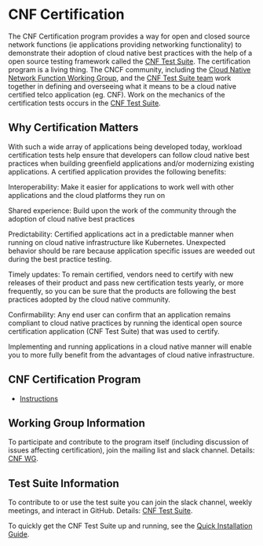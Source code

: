 # CNF Certification

The CNF Certification program provides a way for open and closed source network functions (ie applications providing networking functionality) to demonstrate their adoption of cloud native best practices with the help of a open source testing framework called the [CNF Test Suite](https://github.com/cncf/cnf-testsuite). The certification program is a living thing. The CNCF community, including the [Cloud Native Network Function Working Group](https://github.com/cncf/cnf-wg/blob/main/README.md), and the [CNF Test Suite team](https://github.com/cncf/cnf-testsuite) work together in defining and overseeing what it means to be a cloud native certified telco application (eg. CNF). Work on the mechanics of the certification tests occurs in the [CNF Test Suite](https://github.com/cncf/cnf-testsuite).

## Why Certification Matters

With such a wide array of applications being developed today, workload certification tests help ensure that developers can follow cloud native best practices when building greenfield applications and/or modernizing existing applications. A certified application provides the following benefits:

Interoperability: Make it easier for applications to work well with other applications and the cloud platforms they run on

Shared experience: Build upon the work of the community through the adoption of cloud native best practices

Predictability: Certified applications act in a predictable manner when running on cloud native infrastructure like Kubernetes. Unexpected behavior should be rare because application specific issues are weeded out during the best practice testing.

Timely updates: To remain certified, vendors need to certify with new releases of their product and pass new certification tests yearly, or more frequently, so you can be sure that the products are following the best practices adopted by the cloud native community.

Confirmability: Any end user can confirm that an application remains compliant to cloud native practices by running the identical open source certification application (CNF Test Suite) that was used to certify.

Implementing and running applications in a cloud native manner will enable you to more fully benefit from the advantages of cloud native infrastructure.

## CNF Certification Program

- [Instructions](instructions.md)

## Working Group Information

To participate and contribute to the program itself (including discussion of issues affecting certification), join the mailing list and
slack channel. Details: [CNF WG](https://github.com/cncf/cnf-wg/blob/main/README.md).

## Test Suite Information

To contribute to or use the test suite you can join the slack channel, weekly meetings, and interact in GitHub. Details: [CNF Test Suite](https://github.com/cncf/cnf-testsuite#cnf-test-suite).

To quickly get the CNF Test Suite up and running, see the [Quick Installation Guide](https://github.com/cncf/cnf-testsuite#installation-and-usage). 

